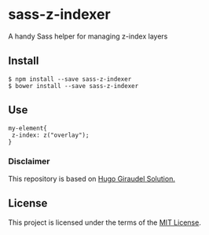 # sass-z-indexer
A handy Sass helper for managing z-index layers

## Install
	$ npm install --save sass-z-indexer
	$ bower install --save sass-z-indexer

## Use

	my-element{
	 z-index: z("overlay");
	}

### Disclaimer
This repository is based on [Hugo Giraudel Solution.](https://www.sitepoint.com/better-solution-managing-z-index-sass/)

## License
This project is licensed under the terms of the [MIT License](http://mit-license.org/).
